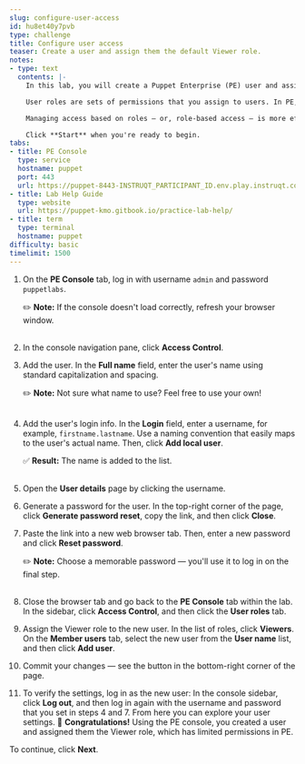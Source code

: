 ```yaml
---
slug: configure-user-access
id: hu8et40y7pvb
type: challenge
title: Configure user access
teaser: Create a user and assign them the default Viewer role.
notes:
- type: text
  contents: |-
    In this lab, you will create a Puppet Enterprise (PE) user and assign them the default Viewer role (which has limited permissions) from the PE console.

    User roles are sets of permissions that you assign to users. In PE, you assign roles to users (or groups of users), rather than assigning specific permissions to individual users.

    Managing access based on roles — or, role-based access — is more efficient than managing user permissions on a per-user basis.

    Click **Start** when you're ready to begin.
tabs:
- title: PE Console
  type: service
  hostname: puppet
  port: 443
  url: https://puppet-8443-INSTRUQT_PARTICIPANT_ID.env.play.instruqt.com
- title: Lab Help Guide
  type: website
  url: https://puppet-kmo.gitbook.io/practice-lab-help/
- title: term
  type: terminal
  hostname: puppet
difficulty: basic
timelimit: 1500
---
```

1. On the **PE Console** tab, log in with username `admin` and password `puppetlabs`.

    ✏️ **Note:** If the console doesn't load correctly, refresh your browser window.<br><br>

2. In the console navigation pane, click **Access Control**.
3. Add the user. In the **Full name** field, enter the user's name using standard capitalization and spacing.

    ✏️ **Note:** Not sure what name to use? Feel free to use your own!<br><br>

4. Add the user's login info. In the **Login** field, enter a username, for example, `firstname.lastname`. Use a naming convention that easily maps to the user's actual name. Then, click **Add local user**.

    ✅ **Result:** The name is added to the list.<br><br>

5. Open the **User details** page by clicking the username.

6. Generate a password for the user. In the top-right corner of the page, click **Generate password reset**, copy the link, and then click **Close**.

7. Paste the link into a new web browser tab. Then, enter a new password and click **Reset password**.

    ✏️ **Note:** Choose a memorable password — you'll use it to log in on the final step.<br><br>

8. Close the browser tab and go back to the **PE Console** tab within the lab. In the sidebar, click **Access Control**, and then click the **User roles** tab.

9. Assign the Viewer role to the new user. In the list of roles, click **Viewers**. On the **Member users** tab, select the new user from the **User name** list, and then click **Add user**.

10. Commit your changes — see the button in the bottom-right corner of the page.

11. To verify the settings, log in as the new user: In the console sidebar, click **Log out**, and then log in again with the username and password that you set in steps 4 and 7. From here you can explore your user settings.
🎈 **Congratulations!** Using the PE console, you created a user and assigned them the Viewer role, which has limited permissions in PE.

To continue, click **Next**.